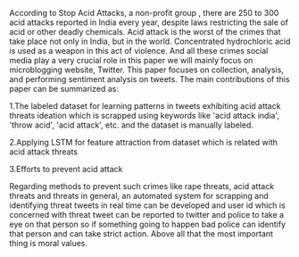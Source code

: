 According to Stop Acid Attacks, a non-profit group , there are 250 to 300 acid attacks reported in India every year, despite laws restricting the sale of acid or other deadly chemicals. Acid attack is the worst of the crimes that take place not only in India, but in the world. Concentrated hydrochloric acid is used as a weapon in this act of violence. And all these crimes social media play a very crucial role in this paper we will mainly focus on microblogging website, Twitter. This paper focuses on collection, analysis, and performing sentiment analysis on tweets.
The main contributions of this paper can be summarized as:

  1.The labeled dataset for learning patterns in tweets exhibiting acid attack threats ideation which is scrapped using      keywords like 'acid attack india', 'throw acid', 'acid attack', etc. and the dataset is manually labeled.

  2.Applying LSTM for feature attraction from dataset which is related with acid attack threats

  3.Efforts to prevent acid attack

Regarding methods to prevent such crimes like rape threats, acid attack threats and threats in general, an automated system for scrapping and identifying threat tweets in real time can be developed and user id which is concerned with threat tweet can be reported to twitter and police to take a eye on that person so if something going to happen bad police can identify that person and can take strict action. Above all that the most important thing is moral values.
